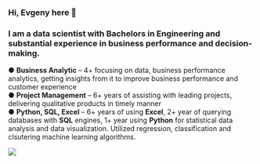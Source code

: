 ### Hi, Evgeny here 👋

### I am a data scientist with Bachelors in Engineering and substantial experience in business performance and decision-making.
●	**Business Analytic** – 4+ focusing on data, business performance analytics, getting insights from it to improve business performance and customer experience   
●	**Project Management** – 6+ years of assisting with leading projects, delivering qualitative products in timely manner                           
●	**Python, SQL, Excel** – 6+ years of using **Excel**, 2+ year of querying databases with **SQL** engines, 1+ year using **Python** for statistical data analysis and data visualization. Utilized regression, classification and clsutering machine learning algorithms.   


![](https://komarev.com/ghpvc/?username=evgenygrobov&label=PROFILE+VIEWS)


<!--
**evgenygrobov/evgenygrobov** is a ✨ _special_ ✨ repository because its `README.md` (this file) appears on your GitHub profile.

Here are some ideas to get you started:

- 🔭 I’m currently working on ...
- 🌱 I’m currently learning ...
- 👯 I’m looking to collaborate on ...
- 🤔 I’m looking for help with ...
- 💬 Ask me about ...
- 📫 How to reach me: ...
- 😄 Pronouns: ...
- ⚡ Fun fact: ...
-->
